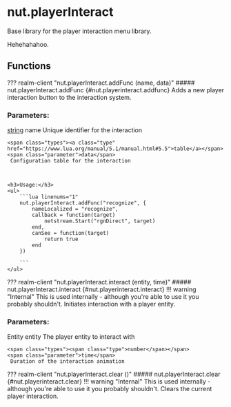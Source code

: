 # nut.playerInteract
Base library for the player interaction menu library.


Hehehahahoo.
## Functions
??? realm-client "<a id=nut.playerInteract.addFunc></a>nut.playerInteract.addFunc (name, data)"
    ##### nut.playerInteract.addFunc {#nut.playerinteract.addfunc}
    Adds a new player interaction button to the interaction system.
    <h3>Parameters:</h3>
    <span class="types"><a class="type" href="https://www.lua.org/manual/5.1/manual.html#5.4">string</a></span>
    <span class="parameter">name</span>
     Unique identifier for the interaction

    <span class="types"><a class="type" href="https://www.lua.org/manual/5.1/manual.html#5.5">table</a></span>
    <span class="parameter">data</span>
     Configuration table for the interaction



    <h3>Usage:</h3>
    <ul>
        ```lua linenums="1"
        nut.playerInteract.addFunc("recognize", {
		    nameLocalized = "recognize",
		    callback = function(target)
		        netstream.Start("rgnDirect", target)
		    end,
		    canSee = function(target)
		        return true
		    end
		})

        ```
    </ul>
??? realm-client "<a id=nut.playerInteract.interact></a>nut.playerInteract.interact (entity, time)"
    ##### nut.playerInteract.interact {#nut.playerinteract.interact}
    !!! warning "Internal"
        This is used internally - although you're able to use it you probably shouldn't.
    Initiates interaction with a player entity.
    <h3>Parameters:</h3>
    <span class="types"><span class="type">Entity</span></span>
    <span class="parameter">entity</span>
     The player entity to interact with

    <span class="types"><span class="type">number</span></span>
    <span class="parameter">time</span>
     Duration of the interaction animation



??? realm-client "<a id=nut.playerInteract.clear></a>nut.playerInteract.clear ()"
    ##### nut.playerInteract.clear {#nut.playerinteract.clear}
    !!! warning "Internal"
        This is used internally - although you're able to use it you probably shouldn't.
    Clears the current player interaction.

